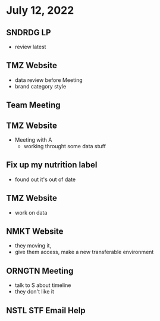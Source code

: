 # July 12, 2022

## SNDRDG LP
- review latest

## TMZ Website
- data review before Meeting
- brand category style

## Team Meeting

## TMZ Website
- Meeting with A
	- working throught some data stuff

## Fix up my nutrition label
- found out it's out of date

## TMZ Website
- work on data

## NMKT Website
- they moving it, 
- give them access, make a new transferable environment

## ORNGTN Meeting
- talk to S about timeline
- they don't like it

## NSTL STF Email Help